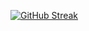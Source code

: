 [![GitHub Streak](https://github-readme-streak-stats.herokuapp.com/?user=Wyllymk&theme=cobalt)](https://git.io/streak-stats)

